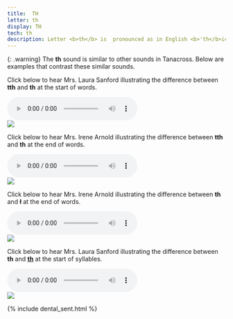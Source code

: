 ```yaml
---
title:  TH
letter: th
display: TH
tech: th
description: Letter <b>th</b> is  pronounced as in English <b>'th</b>ick<b>' or 'th</b>in, and never as in English <b>'th</b>e' or '<b>th</b>is'.	It is  pronounced with the tip of the tongue between the teeth, permitting air to flow between the tongue and teeth. It is a voiceless sound (made without the vocal cords vibrating).
---
```




{: .warning}
The <b>th</b> sound is similar to other sounds in Tanacross. Below are examples that contrast these similar sounds.

Click below to hear Mrs. Laura Sanford illustrating the difference between <b>tth</b> and <b>th</b>	 at the start of words.

<div class="audiobox">
<div class="audio">
<audio controls src="{{ site.baseurl }}/assets/audio/tth_th_comp_ls.mp3" type="audio/mpeg">Your browser does not support the audio element.</audio>
</div>
<div class="text">
<img src="{{ site.baseurl }}/assets/gif//tth_th_comp.gif" border="0" />
</div>
</div>

Click below to hear Mrs. Irene Arnold illustrating the difference between <b>tth</b> and <b>th</b> at the end of words.

<div class="audiobox">
<div class="audio">
<audio controls src="{{ site.baseurl }}/assets/audio/tth_th_final_comp_ls.mp3" type="audio/mpeg">Your browser does not support the audio element.</audio>
</div>
<div class="text">
<img src="{{ site.baseurl }}/assets/gif//tth_th_final_comp.gif" border="0" />
</div>
</div>



Click below to hear Mrs. Irene Arnold illustrating the difference between <b>th</b> and <b>&#322;</b> at the end of words.

<div class="audiobox">
<div class="audio">
<audio controls src="{{ site.baseurl }}/assets/audio/th_L_final_comp.mp3" type="audio/mpeg">Your browser does not support the audio element.</audio>
</div>
<div class="text">
<img src="{{ site.baseurl }}/assets/gif//th_L_final_comp.gif" border="0" />
</div>
</div>


Click below to hear Mrs. Laura Sanford illustrating the difference between <b>th</b> and <b><u>th</u></b> at the start of syllables.

<div class="audiobox">
<div class="audio">
<audio controls src="{{ site.baseurl }}/assets/audio/th_th_under_comp_ls.mp3" type="audio/mpeg">Your browser does not support the audio element.</audio>
</div>
<div class="text">
<img src="{{ site.baseurl }}/assets/gif//th_th_under_comp.gif" border="0" />
</div>
</div>

{% include dental_sent.html %}


						